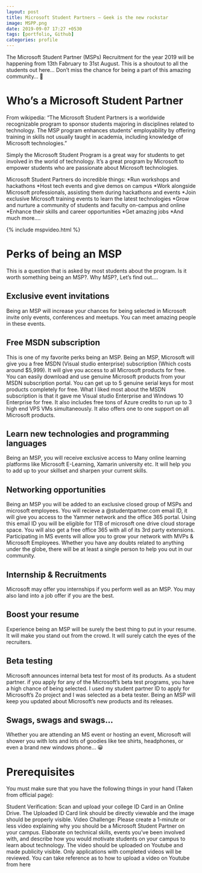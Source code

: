 ```yaml
---
layout: post
title: Microsoft Student Partners – Geek is the new rockstar
image: MSPP.png
date: 2019-09-07 17:27 +0530
tags: [portfolio, Github]
categories: profile
---
```


The Microsoft Student Partner (MSPs) Recruitment for the year 2019 will be happening from 13th Fabruary to 31st  August. This is a shoutout to all the students out here… Don’t miss the chance for being a part of this amazing community… 🙂

# Who’s a Microsoft Student Partner

From wikipedia:
“The Microsoft Student Partners is a worldwide recognizable program to sponsor students majoring in disciplines related to technology. The MSP program enhances students’ employability by offering training in skills not usually taught in academia, including knowledge of Microsoft technologies.”

Simply  the Microsoft Student Program is a great way for students to get involved in the world of technology. It’s a great program by Microsoft to empower students who are passionate about Microsoft technologies.

Microsoft Student Partners do incredible things:
  *Run workshops and hackathons
  *Host tech events and give demos on campus
  *Work alongside Microsoft professionals, assisting them during hackathons and events
  *Join exclusive Microsoft training events to learn the latest technologies
  *Grow and nurture a community of students and faculty on-campus and online
  *Enhance their skills and career opportunities
  *Get amazing jobs
  *And much more….
  
  {% include mspvideo.html %}
  
  # Perks of being an MSP
  
  This is a question that is asked by most students about the program. Is it worth something being an MSP?. Why MSP?, Let’s find out….
  
  ## Exclusive event invitations
  
  Being an MSP will increase your chances for being selected in Microsoft invite only events, conferences and meetups. You can meet amazing people in these events.
  
  ## Free MSDN subscription
  This is one of my favorite perks being an MSP. Being an MSP, Microsoft will give you a free MSDN (Visual studio enterprise) subscription
  (Which costs around $5,999). It will give you access to all Microsoft products for free. You can easily download and use genuine Microsoft
  products from your MSDN subscription portal. You can get up to 5 genuine serial keys for most products completely for free. 
  What I liked most about the MSDN subscription is that it gave me Visual studio Enterprise and Windows 10 Enterprise for free. 
  It also includes free tons of Azure credits to run up to 3 high end VPS VMs simultaneously. 
  It also offers one to one support on all Microsoft products.
  
  ## Learn new technologies and programming languages
  
  Being an MSP, you will receive exclusive access to Many online learning platforms like Microsoft E-Learning, Xamarin university etc. It will help you to add up to your skillset and sharpen your current skills.
  
  ## Networking opportunities
  Being an MSP you will be added to an exclusive closed group of MSPs and microsoft employees. You will recieve a @studentpartner.com email ID, it will give you access to the Yammer network and the office 365 portal. Using this email ID you will be eligible for 1TB of microsoft one drive cloud storage space. You will also get a free office 365 with all of its 3rd party extensions. Participating in MS events will allow you to grow your network with MVPs & Microsoft Employees. Whether you have any doubts related to anything under the globe, there will be at least a single person to help you out in our community.
  
  ## Internship & Recruitments
  
  Microsoft may offer you internships if you perform well as an MSP.  You may also land into a job offer if you are the best.
  
  ## Boost your resume
  
  Experience being an MSP will be surely the best thing to put in your resume. It will make you stand out from the crowd. It will surely catch the eyes of the recruiters.
  
  ## Beta testing
  
  Microsoft announces internal beta test for most of its products. As a student partner. if you apply for any of the Microsoft’s beta test programs, you have a high chance of being selected. I used my student partner ID to apply for Microsoft’s Zo project and I was selected as a beta tester. Being an MSP will keep you updated about Microsoft’s new products and its releases.
  
  ## Swags, swags and swags…
  
  Whether you are attending an MS event or hosting an event, Microsoft will shower you with lots and lots of goodies like tee shirts, headphones, or even a brand new windows phone… 😀
  
  # Prerequisites
You must make sure that you have the following things in your hand (Taken from official page):

 Student Verification: Scan and upload your college ID Card in an Online Drive. The Uploaded ID Card link should be directly viewable and the image should be properly visible.
Video Challenge: Please create a 1-minute or less video explaining why you should be a Microsoft Student Partner on your campus. Elaborate on technical skills, events you’ve been involved with, and describe how you would motivate students on your campus to learn about technology. The video should be uploaded on Youtube and made publicity visible. Only applications with completed videos will be reviewed. You can take reference as to how to upload a video on Youtube from here
  

